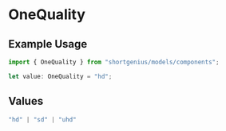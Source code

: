 # OneQuality

## Example Usage

```typescript
import { OneQuality } from "shortgenius/models/components";

let value: OneQuality = "hd";
```

## Values

```typescript
"hd" | "sd" | "uhd"
```